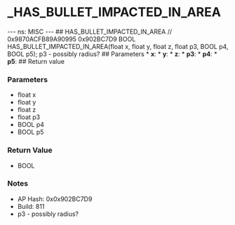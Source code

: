 # _HAS_BULLET_IMPACTED_IN_AREA

--- ns: MISC --- ## HAS_BULLET_IMPACTED_IN_AREA  // 0x9870ACFB89A90995 0x902BC7D9 BOOL HAS_BULLET_IMPACTED_IN_AREA(float x, float y, float z, float p3, BOOL p4, BOOL p5);  p3 - possibly radius?  ## Parameters * **x**: * **y**: * **z**: * **p3**: * **p4**: * **p5**:  ## Return value

### Parameters
* float x
* float y
* float z
* float p3
* BOOL p4
* BOOL p5

### Return Value
* BOOL

### Notes
* AP Hash: 0x0x902BC7D9
* Build: 811
* p3 - possibly radius?

